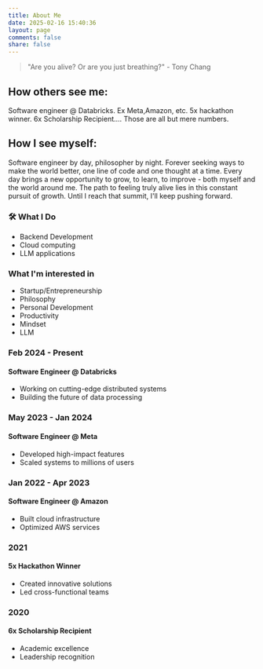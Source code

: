 ```yaml
---
title: About Me
date: 2025-02-16 15:40:36
layout: page
comments: false
share: false
---
```


> "Are you alive? Or are you just breathing?" - Tony Chang

## How others see me:
Software engineer @ Databricks. Ex Meta,Amazon, etc. 5x hackathon winner. 6x Scholarship Recipient.... Those are all but mere numbers.

## How I see myself:
Software engineer by day, philosopher by night. Forever seeking ways to make the world better, one line of code and one thought at a time. Every day brings a new opportunity to grow, to learn, to improve - both myself and the world around me. The path to feeling truly alive lies in this constant pursuit of growth. Until I reach that summit, I'll keep pushing forward.

### 🛠 What I Do
- Backend Development
- Cloud computing
- LLM applications

### What I'm interested in
- Startup/Entrepreneurship
- Philosophy
- Personal Development
- Productivity
- Mindset
- LLM

<link rel="stylesheet" href="timeline.css">

<div class="timeline-container">
  <div class="timeline-item left">
    <div class="timeline-content">
      <h3>Feb 2024 - Present</h3>
      <h4>Software Engineer @ Databricks</h4>
      <ul>
        <li>Working on cutting-edge distributed systems</li>
        <li>Building the future of data processing</li>
      </ul>
    </div>
  </div>

  <div class="timeline-item right">
    <div class="timeline-content">
      <h3>May 2023 - Jan 2024</h3>
      <h4>Software Engineer @ Meta</h4>
      <ul>
        <li>Developed high-impact features</li>
        <li>Scaled systems to millions of users</li>
      </ul>
    </div>
  </div>

  <div class="timeline-item left">
    <div class="timeline-content">
      <h3>Jan 2022 - Apr 2023</h3>
      <h4>Software Engineer @ Amazon</h4>
      <ul>
        <li>Built cloud infrastructure</li>
        <li>Optimized AWS services</li>
      </ul>
    </div>
  </div>

  <div class="timeline-item right">
    <div class="timeline-content">
      <h3>2021</h3>
      <h4>5x Hackathon Winner</h4>
      <ul>
        <li>Created innovative solutions</li>
        <li>Led cross-functional teams</li>
      </ul>
    </div>
  </div>

  <div class="timeline-item left">
    <div class="timeline-content">
      <h3>2020</h3>
      <h4>6x Scholarship Recipient</h4>
      <ul>
        <li>Academic excellence</li>
        <li>Leadership recognition</li>
      </ul>
    </div>
  </div>
</div>



